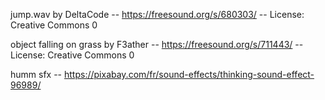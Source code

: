jump.wav by DeltaCode -- https://freesound.org/s/680303/ -- License: Creative Commons 0

object falling on grass by F3ather -- https://freesound.org/s/711443/ -- License: Creative Commons 0

humm sfx -- https://pixabay.com/fr/sound-effects/thinking-sound-effect-96989/
